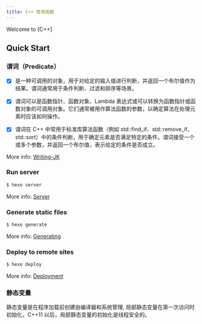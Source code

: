 ```yaml
---
title: C++ 常用函数
---
```

Welcome to [C++]

## Quick Start

### 谓词（Predicate）
-[x] 是一种可调用的对象，用于对给定的输入值进行判断，并返回一个布尔值作为结果。谓词通常用于条件判断、过滤和排序等场景。
-[x] 谓词可以是函数指针、函数对象、Lambda 表达式或可以转换为函数指针或函数对象的可调用对象。它们通常被用作算法函数的参数，以确定算法在处理元素时应该如何操作。
-[x] 谓词在 C++ 中常用于标准库算法函数（例如 std::find_if、std::remove_if、std::sort）中的条件判断，用于确定元素是否满足特定的条件。谓词接受一个或多个参数，并返回一个布尔值，表示给定的条件是否成立。


More info: [Writing-JK](https://hexo.io/docs/writing.html)

### Run server

``` bash
$ hexo server
```

More info: [Server](https://hexo.io/docs/server.html)

### Generate static files

``` bash
$ hexo generate
```

More info: [Generating](https://hexo.io/docs/generating.html)

### Deploy to remote sites

``` bash
$ hexo deploy
```

More info: [Deployment](https://hexo.io/docs/one-command-deployment.html)

### 静态变量
静态变量是在程序加载前创建由编译器和系统管理, 局部静态变量在第一次访问时初始化，C++11 以后，局部静态变量的初始化是线程安全的。
